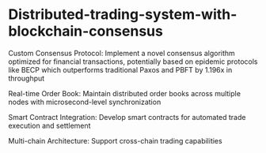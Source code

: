 # Distributed-trading-system-with-blockchain-consensus

Custom Consensus Protocol: Implement a novel consensus algorithm optimized for financial transactions, potentially based on epidemic protocols like BECP which outperforms traditional Paxos and PBFT by 1.196x in throughput

Real-time Order Book: Maintain distributed order books across multiple nodes with microsecond-level synchronization

Smart Contract Integration: Develop smart contracts for automated trade execution and settlement

Multi-chain Architecture: Support cross-chain trading capabilities
